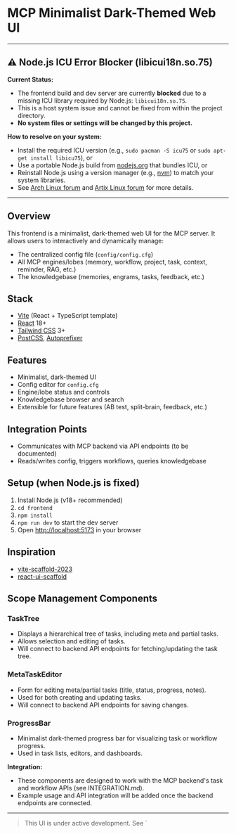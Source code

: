 # MCP Minimalist Dark-Themed Web UI

---

## ⚠️ Node.js ICU Error Blocker (libicui18n.so.75)

**Current Status:**
- The frontend build and dev server are currently **blocked** due to a missing ICU library required by Node.js: `libicui18n.so.75`.
- This is a host system issue and cannot be fixed from within the project directory.
- **No system files or settings will be changed by this project.**

**How to resolve on your system:**
- Install the required ICU version (e.g., `sudo pacman -S icu75` or `sudo apt-get install libicu75`), or
- Use a portable Node.js build from [nodejs.org](https://nodejs.org/en/download/) that bundles ICU, or
- Reinstall Node.js using a version manager (e.g., [nvm](https://github.com/nvm-sh/nvm)) to match your system libraries.
- See [Arch Linux forum](https://bbs.archlinux32.org/viewtopic.php?id=3085) and [Artix Linux forum](https://forum.artixlinux.org/index.php/topic,5634.0.html) for more details.

---

## Overview
This frontend is a minimalist, dark-themed web UI for the MCP server. It allows users to interactively and dynamically manage:
- The centralized config file (`config/config.cfg`)
- All MCP engines/lobes (memory, workflow, project, task, context, reminder, RAG, etc.)
- The knowledgebase (memories, engrams, tasks, feedback, etc.)

## Stack
- [Vite](https://vitejs.dev/) (React + TypeScript template)
- [React](https://react.dev/) 18+
- [Tailwind CSS](https://tailwindcss.com/) 3+
- [PostCSS](https://postcss.org/), [Autoprefixer](https://github.com/postcss/autoprefixer)

## Features
- Minimalist, dark-themed UI
- Config editor for `config.cfg`
- Engine/lobe status and controls
- Knowledgebase browser and search
- Extensible for future features (AB test, split-brain, feedback, etc.)

## Integration Points
- Communicates with MCP backend via API endpoints (to be documented)
- Reads/writes config, triggers workflows, queries knowledgebase

## Setup (when Node.js is fixed)
1. Install Node.js (v18+ recommended)
2. `cd frontend`
3. `npm install`
4. `npm run dev` to start the dev server
5. Open [http://localhost:5173](http://localhost:5173) in your browser

## Inspiration
- [vite-scaffold-2023](https://github.com/jblossomweb/vite-scaffold-2023)
- [react-ui-scaffold](https://github.com/cion-studio/react-ui-scaffold)

## Scope Management Components

### TaskTree
- Displays a hierarchical tree of tasks, including meta and partial tasks.
- Allows selection and editing of tasks.
- Will connect to backend API endpoints for fetching/updating the task tree.

### MetaTaskEditor
- Form for editing meta/partial tasks (title, status, progress, notes).
- Used for both creating and updating tasks.
- Will connect to backend API endpoints for saving changes.

### ProgressBar
- Minimalist dark-themed progress bar for visualizing task or workflow progress.
- Used in task lists, editors, and dashboards.

**Integration:**
- These components are designed to work with the MCP backend's task and workflow APIs (see INTEGRATION.md).
- Example usage and API integration will be added once the backend endpoints are connected.

---

> This UI is under active development. See `